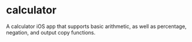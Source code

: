 # calculator
A calculator iOS app that supports basic arithmetic, as well as percentage, negation, and output copy functions.
